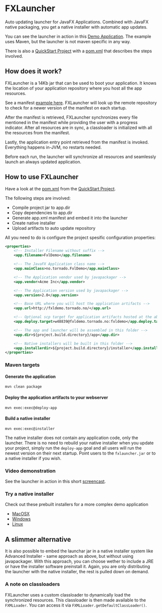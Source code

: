 # FXLauncher

Auto updating launcher for JavaFX Applications. Combined with JavaFX native packaging, you get
a native installer with automatic app updates.

You can see the launcher in action in this [Demo Application](http://fxldemo.tornado.no). The
example uses Maven, but the launcher is not maven specific in any way.

There is also a [QuickStart Project](https://github.com/edvin/fxldemo) with a 
[pom.xml](https://github.com/edvin/fxldemo/blob/master/pom.xml) that describes the steps involved.
 
## How does it work?

FXLauncher is a 14Kb jar that can be used to boot your application. It knows the location
of your application repository where you host all the app resources.

See a manifest [example here](http://fxldemo.tornado.no/app.xml). FXLauncher will look up the
remote repository to check for a newer version of the manifest on each startup.
 
After the manifest is retrieved, FXLauncher synchronizes every file mentioned in the manifest while 
providing the user with a progress indicator. After all resources are in sync, a classloader is 
initialized with all the resources from the manifest.
 
Lastly, the application entry point retrieved from the manifest is invoked. Everything happens in-JVM, no restarts needed.

Before each run, the launcher will synchronize all resources and seamlessly launch an always updated application.

## How to use FXLauncher

Have a look at the [pom.xml](https://github.com/edvin/fxldemo/blob/master/pom.xml) from the [QuickStart Project](https://github.com/edvin/fxldemo).

The following steps are involved:

- Compile project jar to app.dir
- Copy dependencies to app.dir
- Generate app.xml manifest and embed it into the launcher
- Create native installer
- Upload artifacts to auto update repository

All you need to do is configure the project spesific configuration properties:

```xml
<properties>
	<!-- Installer Filename without suffix -->
	<app.filename>FxlDemo</app.filename>

	<!-- The JavaFX Application class name -->
	<app.mainClass>no.tornado.FxlDemo</app.mainClass>

	<!-- The Application vendor used by javapackager -->
	<app.vendor>Acme Inc</app.vendor>

	<!-- The Application version used by javapackager -->
	<app.version>2.0</app.version>

	<!-- Base URL where you will host the application artifacts -->
	<app.url>http://fxldemo.tornado.no/</app.url>

	<!-- Optional scp target for application artifacts hosted at the above url -->
	<app.deploy.target>w48839@fxldemo.tornado.no:fxldemo</app.deploy.target>

	<!-- The app and launcher will be assembled in this folder -->
	<app.dir>${project.build.directory}/app</app.dir>

	<!-- Native installers will be built in this folder -->
	<app.installerdir>${project.build.directory}/installer</app.installerdir>
</properties>
```

### Maven targets
 
#### Generate the application

	mvn clean package
	
#### Deploy the application artifacts to your webserver
	
	mvn exec:exec@deploy-app
	
#### Build a native installer
	
	mvn exec:exec@installer

The native installer does not contain any application code, only the launcher. There is
	no need to rebuild your native installer when you update your project, simply run the `deploy-app` goal
	and all users will run the newest version on their next startup. Point users to the `fxlauncher.jar` or
	 to a native installer if you wish.

### Video demonstration
	
See the launcher in action in this short [screencast](https://www.youtube.com/watch?v=NCP9wjRPQ14).
	
### Try a native installer
	
Check out these prebuilt installers for a more complex demo application

- [MacOSX](http://fxsamples.tornado.no/CRMApplication-1.0.dmg)
- [Windows](http://fxsamples.tornado.no/CRMApplication-1.0.exe)
- [Linux](http://fxsamples.tornado.no/crmapplication-1.0.deb)

## A slimmer alternative

It is also possible to embed the launchar jar in a native installer system like Advanced Installer - same approach as above, 
but without using javapackager. With this approach, you can choose wether to include a JRE or have the installer software preinstall it.
Again, you are only distributing the launcher with the native installer, the rest is pulled down on demand.

### A note on classloaders

FXLauncher uses a custom classloader to dynamically load the synchronized resources. This classloader is 
then made available to the `FXMLLoader`. You can access it via `FXMLLoader.getDefaultClassLoader()`.
